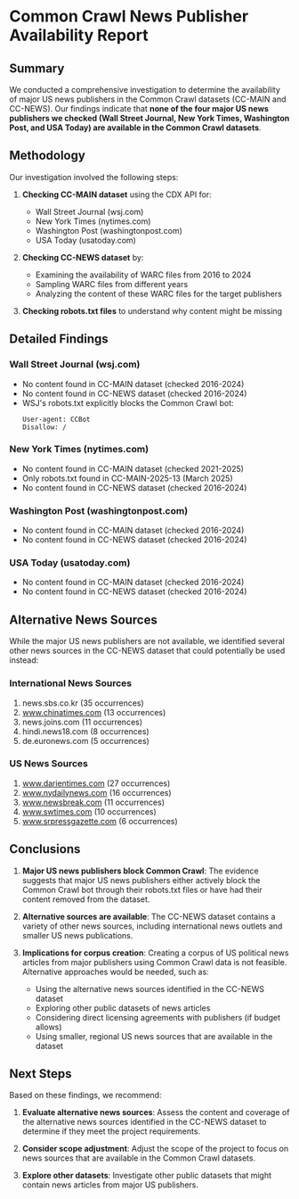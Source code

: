 # Common Crawl News Publisher Availability Report

## Summary

We conducted a comprehensive investigation to determine the availability of major US news publishers in the Common Crawl datasets (CC-MAIN and CC-NEWS). Our findings indicate that **none of the four major US news publishers we checked (Wall Street Journal, New York Times, Washington Post, and USA Today) are available in the Common Crawl datasets**.

## Methodology

Our investigation involved the following steps:

1. **Checking CC-MAIN dataset** using the CDX API for:
   - Wall Street Journal (wsj.com)
   - New York Times (nytimes.com)
   - Washington Post (washingtonpost.com)
   - USA Today (usatoday.com)

2. **Checking CC-NEWS dataset** by:
   - Examining the availability of WARC files from 2016 to 2024
   - Sampling WARC files from different years
   - Analyzing the content of these WARC files for the target publishers

3. **Checking robots.txt files** to understand why content might be missing

## Detailed Findings

### Wall Street Journal (wsj.com)
- No content found in CC-MAIN dataset (checked 2016-2024)
- No content found in CC-NEWS dataset (checked 2016-2024)
- WSJ's robots.txt explicitly blocks the Common Crawl bot:
  ```
  User-agent: CCBot
  Disallow: /
  ```

### New York Times (nytimes.com)
- No content found in CC-MAIN dataset (checked 2021-2025)
- Only robots.txt found in CC-MAIN-2025-13 (March 2025)
- No content found in CC-NEWS dataset (checked 2016-2024)

### Washington Post (washingtonpost.com)
- No content found in CC-MAIN dataset (checked 2016-2024)
- No content found in CC-NEWS dataset (checked 2016-2024)

### USA Today (usatoday.com)
- No content found in CC-MAIN dataset (checked 2016-2024)
- No content found in CC-NEWS dataset (checked 2016-2024)

## Alternative News Sources

While the major US news publishers are not available, we identified several other news sources in the CC-NEWS dataset that could potentially be used instead:

### International News Sources
1. news.sbs.co.kr (35 occurrences)
2. www.chinatimes.com (13 occurrences)
3. news.joins.com (11 occurrences)
4. hindi.news18.com (8 occurrences)
5. de.euronews.com (5 occurrences)

### US News Sources
1. www.darientimes.com (27 occurrences)
2. www.nydailynews.com (16 occurrences)
3. www.newsbreak.com (11 occurrences)
4. www.swtimes.com (10 occurrences)
5. www.srpressgazette.com (6 occurrences)

## Conclusions

1. **Major US news publishers block Common Crawl**: The evidence suggests that major US news publishers either actively block the Common Crawl bot through their robots.txt files or have had their content removed from the dataset.

2. **Alternative sources are available**: The CC-NEWS dataset contains a variety of other news sources, including international news outlets and smaller US news publications.

3. **Implications for corpus creation**: Creating a corpus of US political news articles from major publishers using Common Crawl data is not feasible. Alternative approaches would be needed, such as:
   - Using the alternative news sources identified in the CC-NEWS dataset
   - Exploring other public datasets of news articles
   - Considering direct licensing agreements with publishers (if budget allows)
   - Using smaller, regional US news sources that are available in the dataset

## Next Steps

Based on these findings, we recommend:

1. **Evaluate alternative news sources**: Assess the content and coverage of the alternative news sources identified in the CC-NEWS dataset to determine if they meet the project requirements.

2. **Consider scope adjustment**: Adjust the scope of the project to focus on news sources that are available in the Common Crawl datasets.

3. **Explore other datasets**: Investigate other public datasets that might contain news articles from major US publishers.
